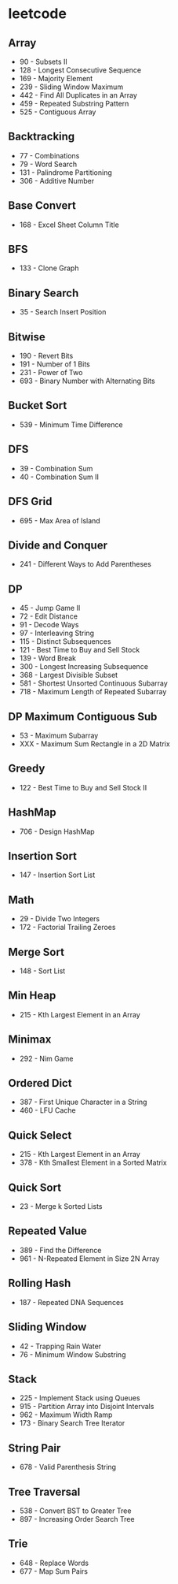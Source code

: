 # leetcode

## Array
* 90 - Subsets II
* 128 - Longest Consecutive Sequence
* 169 - Majority Element
* 239 - Sliding Window Maximum
* 442 - Find All Duplicates in an Array
* 459 - Repeated Substring Pattern
* 525 - Contiguous Array

## Backtracking
* 77 - Combinations
* 79 - Word Search
* 131 - Palindrome Partitioning
* 306 - Additive Number

## Base Convert
* 168 - Excel Sheet Column Title

## BFS
* 133 - Clone Graph

## Binary Search
* 35 - Search Insert Position

## Bitwise
* 190 - Revert Bits
* 191 - Number of 1 Bits
* 231 - Power of Two
* 693 - Binary Number with Alternating Bits

## Bucket Sort
* 539 - Minimum Time Difference

## DFS
* 39 - Combination Sum
* 40 - Combination Sum II

## DFS Grid
* 695 - Max Area of Island

## Divide and Conquer
* 241 - Different Ways to Add Parentheses

## DP
* 45 - Jump Game II
* 72 - Edit Distance
* 91 - Decode Ways
* 97 - Interleaving String
* 115 - Distinct Subsequences
* 121 - Best Time to Buy and Sell Stock
* 139 - Word Break
* 300 - Longest Increasing Subsequence
* 368 - Largest Divisible Subset
* 581 - Shortest Unsorted Continuous Subarray
* 718 - Maximum Length of Repeated Subarray

## DP Maximum Contiguous Sub
* 53 - Maximum Subarray
* XXX - Maximum Sum Rectangle in a 2D Matrix

## Greedy
* 122 - Best Time to Buy and Sell Stock II

## HashMap
* 706 - Design HashMap

## Insertion Sort
* 147 - Insertion Sort List

## Math
* 29 - Divide Two Integers
* 172 - Factorial Trailing Zeroes

## Merge Sort
* 148 - Sort List

## Min Heap
* 215 - Kth Largest Element in an Array

## Minimax
* 292 - Nim Game

## Ordered Dict
* 387 - First Unique Character in a String
* 460 - LFU Cache

## Quick Select
* 215 - Kth Largest Element in an Array
* 378 - Kth Smallest Element in a Sorted Matrix

## Quick Sort
* 23 - Merge k Sorted Lists

## Repeated Value
* 389 - Find the Difference
* 961 - N-Repeated Element in Size 2N Array

## Rolling Hash
* 187 - Repeated DNA Sequences

## Sliding Window
* 42 - Trapping Rain Water
* 76 - Minimum Window Substring

## Stack
* 225 - Implement Stack using Queues
* 915 - Partition Array into Disjoint Intervals
* 962 - Maximum Width Ramp
* 173 - Binary Search Tree Iterator

## String Pair
* 678 - Valid Parenthesis String

## Tree Traversal
* 538 - Convert BST to Greater Tree
* 897 - Increasing Order Search Tree

## Trie
* 648 - Replace Words
* 677 - Map Sum Pairs
